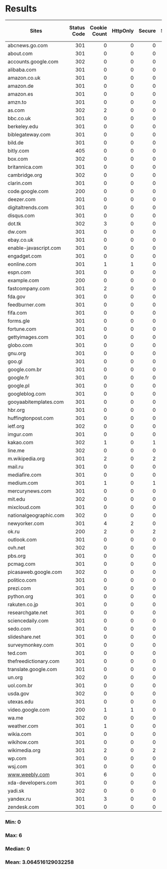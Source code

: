 # Results
|        Sites         |Status Code|Cookie Count|HttpOnly|Secure|SameSite|SameSite Strict|SameSite Lax|SameSite None|Path|Non-default Path|
|----------------------|----------:|-----------:|-------:|-----:|-------:|--------------:|-----------:|------------:|---:|---------------:|
|abcnews.go.com        |        301|           0|       0|     0|       0|              0|           0|            0|   0|               0|
|about.com             |        301|           0|       0|     0|       0|              0|           0|            0|   0|               0|
|accounts.google.com   |        302|           0|       0|     0|       0|              0|           0|            0|   0|               0|
|alibaba.com           |        301|           0|       0|     0|       0|              0|           0|            0|   0|               0|
|amazon.co.uk          |        301|           0|       0|     0|       0|              0|           0|            0|   0|               0|
|amazon.de             |        301|           0|       0|     0|       0|              0|           0|            0|   0|               0|
|amazon.es             |        301|           0|       0|     0|       0|              0|           0|            0|   0|               0|
|amzn.to               |        301|           0|       0|     0|       0|              0|           0|            0|   0|               0|
|as.com                |        302|           2|       0|     0|       0|              0|           0|            0|   2|               0|
|bbc.co.uk             |        301|           0|       0|     0|       0|              0|           0|            0|   0|               0|
|berkeley.edu          |        301|           0|       0|     0|       0|              0|           0|            0|   0|               0|
|biblegateway.com      |        301|           0|       0|     0|       0|              0|           0|            0|   0|               0|
|bild.de               |        301|           0|       0|     0|       0|              0|           0|            0|   0|               0|
|bitly.com             |        405|           0|       0|     0|       0|              0|           0|            0|   0|               0|
|box.com               |        302|           0|       0|     0|       0|              0|           0|            0|   0|               0|
|britannica.com        |        301|           0|       0|     0|       0|              0|           0|            0|   0|               0|
|cambridge.org         |        302|           0|       0|     0|       0|              0|           0|            0|   0|               0|
|clarin.com            |        301|           0|       0|     0|       0|              0|           0|            0|   0|               0|
|code.google.com       |        200|           0|       0|     0|       0|              0|           0|            0|   0|               0|
|deezer.com            |        301|           0|       0|     0|       0|              0|           0|            0|   0|               0|
|digitaltrends.com     |        301|           0|       0|     0|       0|              0|           0|            0|   0|               0|
|disqus.com            |        301|           0|       0|     0|       0|              0|           0|            0|   0|               0|
|dot.tk                |        302|           3|       0|     0|       0|              0|           0|            0|   3|               0|
|dw.com                |        301|           0|       0|     0|       0|              0|           0|            0|   0|               0|
|ebay.co.uk            |        301|           0|       0|     0|       0|              0|           0|            0|   0|               0|
|enable-javascript.com |        301|           0|       0|     0|       0|              0|           0|            0|   0|               0|
|engadget.com          |        301|           0|       0|     0|       0|              0|           0|            0|   0|               0|
|eonline.com           |        301|           1|       1|     0|       1|              1|           0|            0|   1|               0|
|espn.com              |        301|           0|       0|     0|       0|              0|           0|            0|   0|               0|
|example.com           |        200|           0|       0|     0|       0|              0|           0|            0|   0|               0|
|fastcompany.com       |        301|           2|       0|     0|       0|              0|           0|            0|   2|               0|
|fda.gov               |        301|           0|       0|     0|       0|              0|           0|            0|   0|               0|
|feedburner.com        |        301|           0|       0|     0|       0|              0|           0|            0|   0|               0|
|fifa.com              |        301|           0|       0|     0|       0|              0|           0|            0|   0|               0|
|forms.gle             |        301|           0|       0|     0|       0|              0|           0|            0|   0|               0|
|fortune.com           |        301|           0|       0|     0|       0|              0|           0|            0|   0|               0|
|gettyimages.com       |        301|           0|       0|     0|       0|              0|           0|            0|   0|               0|
|globo.com             |        301|           0|       0|     0|       0|              0|           0|            0|   0|               0|
|gnu.org               |        301|           0|       0|     0|       0|              0|           0|            0|   0|               0|
|goo.gl                |        301|           0|       0|     0|       0|              0|           0|            0|   0|               0|
|google.com.br         |        301|           0|       0|     0|       0|              0|           0|            0|   0|               0|
|google.fr             |        301|           0|       0|     0|       0|              0|           0|            0|   0|               0|
|google.pl             |        301|           0|       0|     0|       0|              0|           0|            0|   0|               0|
|googleblog.com        |        301|           0|       0|     0|       0|              0|           0|            0|   0|               0|
|gooyaabitemplates.com |        301|           0|       0|     0|       0|              0|           0|            0|   0|               0|
|hbr.org               |        301|           0|       0|     0|       0|              0|           0|            0|   0|               0|
|huffingtonpost.com    |        301|           0|       0|     0|       0|              0|           0|            0|   0|               0|
|ietf.org              |        302|           0|       0|     0|       0|              0|           0|            0|   0|               0|
|imgur.com             |        301|           0|       0|     0|       0|              0|           0|            0|   0|               0|
|kakao.com             |        302|           1|       0|     1|       0|              0|           0|            0|   1|               0|
|line.me               |        302|           0|       0|     0|       0|              0|           0|            0|   0|               0|
|m.wikipedia.org       |        301|           2|       0|     2|       2|              0|           0|            0|   2|               0|
|mail.ru               |        301|           0|       0|     0|       0|              0|           0|            0|   0|               0|
|mediafire.com         |        301|           0|       0|     0|       0|              0|           0|            0|   0|               0|
|medium.com            |        301|           1|       0|     1|       0|              0|           0|            0|   1|               0|
|mercurynews.com       |        301|           0|       0|     0|       0|              0|           0|            0|   0|               0|
|mit.edu               |        302|           0|       0|     0|       0|              0|           0|            0|   0|               0|
|mixcloud.com          |        301|           0|       0|     0|       0|              0|           0|            0|   0|               0|
|nationalgeographic.com|        302|           0|       0|     0|       0|              0|           0|            0|   0|               0|
|newyorker.com         |        301|           4|       2|     0|       3|              0|           0|            2|   4|               0|
|ok.ru                 |        200|           2|       0|     2|       2|              0|           0|            0|   2|               0|
|outlook.com           |        301|           0|       0|     0|       0|              0|           0|            0|   0|               0|
|ovh.net               |        302|           0|       0|     0|       0|              0|           0|            0|   0|               0|
|pbs.org               |        301|           0|       0|     0|       0|              0|           0|            0|   0|               0|
|pcmag.com             |        301|           0|       0|     0|       0|              0|           0|            0|   0|               0|
|picasaweb.google.com  |        302|           0|       0|     0|       0|              0|           0|            0|   0|               0|
|politico.com          |        301|           0|       0|     0|       0|              0|           0|            0|   0|               0|
|prezi.com             |        301|           0|       0|     0|       0|              0|           0|            0|   0|               0|
|python.org            |        301|           0|       0|     0|       0|              0|           0|            0|   0|               0|
|rakuten.co.jp         |        301|           0|       0|     0|       0|              0|           0|            0|   0|               0|
|researchgate.net      |        301|           0|       0|     0|       0|              0|           0|            0|   0|               0|
|sciencedaily.com      |        301|           0|       0|     0|       0|              0|           0|            0|   0|               0|
|sedo.com              |        301|           0|       0|     0|       0|              0|           0|            0|   0|               0|
|slideshare.net        |        301|           0|       0|     0|       0|              0|           0|            0|   0|               0|
|surveymonkey.com      |        301|           0|       0|     0|       0|              0|           0|            0|   0|               0|
|ted.com               |        301|           0|       0|     0|       0|              0|           0|            0|   0|               0|
|thefreedictionary.com |        301|           0|       0|     0|       0|              0|           0|            0|   0|               0|
|translate.google.com  |        301|           0|       0|     0|       0|              0|           0|            0|   0|               0|
|un.org                |        302|           0|       0|     0|       0|              0|           0|            0|   0|               0|
|uol.com.br            |        301|           0|       0|     0|       0|              0|           0|            0|   0|               0|
|usda.gov              |        302|           0|       0|     0|       0|              0|           0|            0|   0|               0|
|utexas.edu            |        301|           0|       0|     0|       0|              0|           0|            0|   0|               0|
|video.google.com      |        200|           1|       1|     0|       1|              0|           0|            0|   1|               0|
|wa.me                 |        302|           0|       0|     0|       0|              0|           0|            0|   0|               0|
|weather.com           |        301|           1|       0|     0|       1|              0|           0|            0|   1|               0|
|wikia.com             |        301|           0|       0|     0|       0|              0|           0|            0|   0|               0|
|wikihow.com           |        301|           0|       0|     0|       0|              0|           0|            0|   0|               0|
|wikimedia.org         |        301|           2|       0|     2|       2|              0|           0|            0|   2|               0|
|wp.com                |        301|           0|       0|     0|       0|              0|           0|            0|   0|               0|
|wsj.com               |        301|           0|       0|     0|       0|              0|           0|            0|   0|               0|
|www.weebly.com        |        301|           6|       0|     0|       0|              0|           0|            0|   6|               0|
|xda-developers.com    |        301|           0|       0|     0|       0|              0|           0|            0|   0|               0|
|yadi.sk               |        302|           0|       0|     0|       0|              0|           0|            0|   0|               0|
|yandex.ru             |        301|           3|       0|     0|       1|              0|           0|            0|   3|               0|
|zendesk.com           |        301|           0|       0|     0|       0|              0|           0|            0|   0|               0|

### Min: 0 

### Max: 6 

### Median: 0 

### Mean: 3.064516129032258 

        